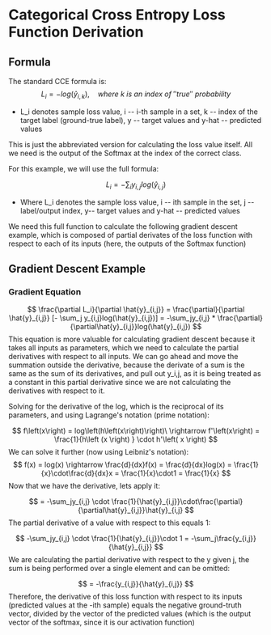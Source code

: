 # Categorical Cross Entropy Loss Function Derivation
## Formula
The standard CCE formula is:
	$$ L_i = - log(\hat{y}_{i,k}),\quad where\ k\ is\ an\ index\ of\ ''true''\ probability$$
- L_i denotes sample loss value, i -- i-th sample in a set, k -- index of the target label (ground-true label), y -- target values and y-hat -- predicted values

This is just the abbreviated version for calculating the loss value itself. All we need is the output of the Softmax at the index of the correct class.

For this example, we will use the full formula:

$$ L_i = -\sum_i y_{i,j}log(\hat{y}_{i,j}) $$
- Where L_i denotes the sample loss value, i -- ith sample in the set, j -- label/output index, y-- target values and y-hat -- predicted values

We need this full function to calculate the following gradient descent example, which is composed of partial derivates of the loss function with respect to each of its inputs (here, the outputs of the Softmax function)

## Gradient Descent Example

### Gradient Equation

$$ \frac{\partial L_i}{\partial \hat{y}_{i,j}} = \frac{\partial}{\partial \hat{y}_{i,j}} [- \sum_j y_{i,j}log(\hat{y}_{i,j})] = -\sum_jy_{i,j} * \frac{\partial}{\partial\hat{y}_{i,j}}log(\hat{y}_{i,j}) $$
This equation is more valuable for calculating gradient descent because it takes all inputs as parameters, which we need to calculate the partial derivatives with respect to all inputs. We can go ahead and move the summation outside the derivative, because the derivate of a sum is the same as the sum of its derivatives, and pull out y_i,j, as it is being treated as a constant in this partial derivative since we are not calculating the derivatives with respect to it.

Solving for the derivative of the log, which is the reciprocal of its parameters, and using Lagrange's notation (prime notation):

$$ f\left(x\right) = log\left(h\left(x\right)\right)\ \rightarrow f'\left(x\right) = \frac{1}{h\left (x \right) } \cdot h'\left( x \right)  $$
We can solve it further (now using Leibniz's notation):
$$ f(x) = log(x) \rightarrow \frac{d}{dx}f(x) = \frac{d}{dx}log(x) = \frac{1}{x}\cdot\frac{d}{dx}x = \frac{1}{x}\cdot1 = \frac{1}{x} $$
Now that we have the derivative, lets apply it:

$$ = -\sum_jy_{i,j} \cdot \frac{1}{\hat{y}_{i,j}}\cdot\frac{\partial}{\partial\hat{y}_{i,j}}\hat{y}_{i,j} $$
The partial derivative of a value with respect to this equals 1:

$$ -\sum_jy_{i,j} \cdot \frac{1}{\hat{y}_{i,j}}\cdot 1 = -\sum_j\frac{y_{i,j}}{\hat{y}_{i,j}}  $$
We are calculating the partial derivative with respect to the y given j, the sum is being performed over a single element and can be omitted:

$$ = -\frac{y_{i,j}}{\hat{y}_{i,j}} $$
Therefore, the derivative of this loss function with respect to its inputs (predicted values at the -ith sample) equals the negative ground-truth vector, divided by the vector of the predicted values (which is the output vector of the softmax, since it is our activation function)